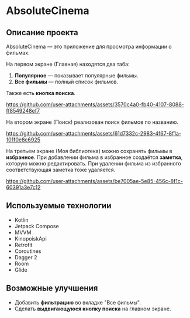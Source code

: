 # AbsoluteCinema

## Описание проекта
AbsoluteCinema — это приложение для просмотра информации о фильмах.  

На первом экране (Главная) находятся два таба:  
1. **Популярное** — показывает популярные фильмы.  
2. **Все фильмы** — полный список фильмов.

Также есть **кнопка поиска**.

https://github.com/user-attachments/assets/3570c4a0-fb40-4107-8088-ff8549248ef7

На втором экране (Поиск) реализован поиск фильмов по названию.  

https://github.com/user-attachments/assets/61d7332c-2983-4f67-8f1a-101f0e8c6925

На третьем экране (Моя библиотека) можно сохранять фильмы в **избранное**. При добавлении фильма в избранное создаётся **заметка**, которую можно редактировать. При удалении фильма из избранного соответствующая заметка тоже удаляется.

https://github.com/user-attachments/assets/be7005ae-5e85-456c-8f1c-60391a3e7c12

## Используемые технологии
- Kotlin
- Jetpack Compose  
- MVVM  
- KinopoiskApi  
- Retrofit  
- Coroutines  
- Dagger 2  
- Room  
- Glide  
## Возможные улучшения
- Добавить **фильтрацию** во вкладке "Все фильмы".  
- Сделать **выдвигающуюся кнопку поиска** на главном экране.

